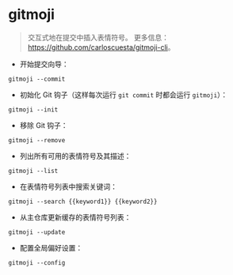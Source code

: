 # gitmoji

> 交互式地在提交中插入表情符号。
> 更多信息：<https://github.com/carloscuesta/gitmoji-cli>。

- 开始提交向导：

`gitmoji --commit`

- 初始化 Git 钩子（这样每次运行 `git commit` 时都会运行 `gitmoji`）：

`gitmoji --init`

- 移除 Git 钩子：

`gitmoji --remove`

- 列出所有可用的表情符号及其描述：

`gitmoji --list`

- 在表情符号列表中搜索关键词：

`gitmoji --search {{keyword1}} {{keyword2}}`

- 从主仓库更新缓存的表情符号列表：

`gitmoji --update`

- 配置全局偏好设置：

`gitmoji --config`